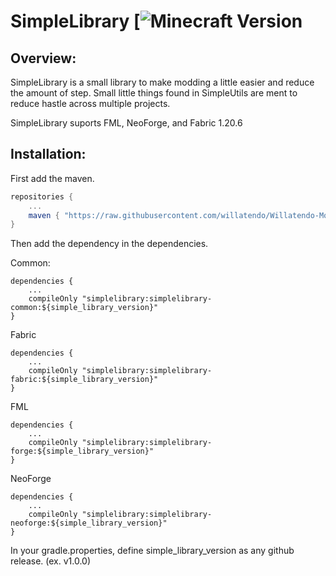 # SimpleLibrary [![Minecraft Version](https://img.shields.io/badge/minecraft-1.20.4-blue)

## Overview:
SimpleLibrary is a small library to make modding a little easier and reduce the amount of step. Small little things found in SimpleUtils are ment to reduce hastle across multiple projects.

SimpleLibrary suports FML, NeoForge, and Fabric 1.20.6

## Installation:
First add the maven.
```gradle
repositories {
	...
	maven { "https://raw.githubusercontent.com/willatendo/Willatendo-Mods/main/builds/" }
}
```

Then add the dependency in the dependencies.

Common:
```
dependencies {
	...
	compileOnly "simplelibrary:simplelibrary-common:${simple_library_version}"
}
```

Fabric
```
dependencies {
	...
	compileOnly "simplelibrary:simplelibrary-fabric:${simple_library_version}"
}
```

FML
```
dependencies {
	...
	compileOnly "simplelibrary:simplelibrary-forge:${simple_library_version}"
}
```

NeoForge
```
dependencies {
	...
	compileOnly "simplelibrary:simplelibrary-neoforge:${simple_library_version}"
}
```

In your gradle.properties, define simple_library_version as any github release. (ex. v1.0.0)